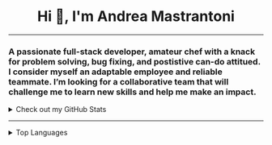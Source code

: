 <h1 align="center">Hi 👋, I'm Andrea Mastrantoni</h1>
<hr>
<h3 align="left">A passionate full-stack developer, amateur chef with a knack for problem solving, bug fixing, and postistive can-do attitued. I consider myself an adaptable employee and reliable teammate. I’m looking for a collaborative team that will challenge me to learn new skills and help me make an impact.</h3>

<details>
    <summary>Check out my GitHub Stats</summary>
    <p align="left"> <img src="https://andmast-github-stats.vercel.app/api?username=andmast&show_icons=true&theme=gruvbox" alt="andmast Github Stats" /></p>
</details>
<hr>
<details>
    <summary>Top Languages</summary>
    <p align="left"> <img src="https://andmast-github-stats.vercel.app/api/top-langs/?username=andmast&hide=html" alt="andmast Top Languages" /></p>
</details>

